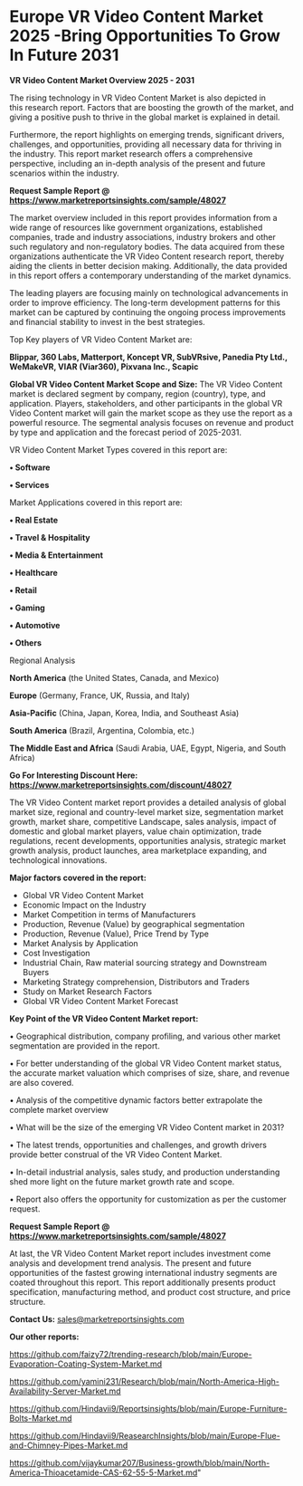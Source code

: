 # Europe VR Video Content Market 2025 -Bring Opportunities To Grow In Future 2031

<Strong> VR Video Content Market Overview 2025 - 2031</strong>

The rising technology in VR Video Content Market is also depicted in this research report. Factors that are boosting the growth of the market, and giving a positive push to thrive in the global market is explained in detail.

Furthermore, the report highlights on emerging trends, significant drivers, challenges, and opportunities, providing all necessary data for thriving in the industry. This report market research offers a comprehensive perspective, including an in-depth analysis of the present and future scenarios within the industry.

<strong>Request Sample Report @ <a href=https://www.marketreportsinsights.com/sample/48027>https://www.marketreportsinsights.com/sample/48027</a></strong>

The market overview included in this report provides information from a wide range of resources like government organizations, established companies, trade and industry associations, industry brokers and other such regulatory and non-regulatory bodies. The data acquired from these organizations authenticate the VR Video Content research report, thereby aiding the clients in better decision making. Additionally, the data provided in this report offers a contemporary understanding of the market dynamics.

The leading players are focusing mainly on technological advancements in order to improve efficiency. The long-term development patterns for this market can be captured by continuing the ongoing process improvements and financial stability to invest in the best strategies.

Top Key players of VR Video Content Market are:

<strong>Blippar, 360 Labs, Matterport, Koncept VR, SubVRsive, Panedia Pty Ltd., WeMakeVR, VIAR (Viar360), Pixvana Inc., Scapic</strong>

<strong><b>Global VR Video Content Market Scope and Size:</b></strong>
The VR Video Content market is declared segment by company, region (country), type, and application. Players, stakeholders, and other participants in the global VR Video Content market will gain the market scope as they use the report as a powerful resource. The segmental analysis focuses on revenue and product by type and application and the forecast period of 2025-2031.

VR Video Content Market Types covered in this report are:

<strong>•  Software

•  Services</strong>

Market Applications covered in this report are:

<strong>•  Real Estate

•  Travel & Hospitality

•  Media & Entertainment

•  Healthcare

•  Retail

•  Gaming

•  Automotive

•  Others</strong> 

Regional Analysis

<strong>North America</strong> (the United States, Canada, and Mexico)

<strong>Europe</strong> (Germany, France, UK, Russia, and Italy)

<strong>Asia-Pacific</strong> (China, Japan, Korea, India, and Southeast Asia)

<strong>South America</strong> (Brazil, Argentina, Colombia, etc.)

<strong>The Middle East and Africa</strong> (Saudi Arabia, UAE, Egypt, Nigeria, and South Africa)

<strong>Go For Interesting Discount Here: <a href=https://www.marketreportsinsights.com/discount/48027>https://www.marketreportsinsights.com/discount/48027</a></strong>

The VR Video Content market report provides a detailed analysis of global market size, regional and country-level market size, segmentation market growth, market share, competitive Landscape, sales analysis, impact of domestic and global market players, value chain optimization, trade regulations, recent developments, opportunities analysis, strategic market growth analysis, product launches, area marketplace expanding, and technological innovations.

<strong><b>Major factors covered in the report:</b></strong>
<ul>
  <li>Global VR Video Content Market </li>
  <li>Economic Impact on the Industry</li>
  <li>Market Competition in terms of Manufacturers</li>
  <li>Production, Revenue (Value) by geographical segmentation</li>
  <li>Production, Revenue (Value), Price Trend by Type</li>
  <li>Market Analysis by Application</li>
  <li>Cost Investigation</li>
  <li>Industrial Chain, Raw material sourcing strategy and Downstream Buyers</li>
  <li>Marketing Strategy comprehension, Distributors and Traders</li>
  <li>Study on Market Research Factors</li>
  <li>Global VR Video Content Market Forecast</li>
</ul>

<strong><b>Key Point of the VR Video Content Market report:</b></strong>

• Geographical distribution, company profiling, and various other market segmentation are provided in the report.

• For better understanding of the global VR Video Content market status, the accurate market valuation which comprises of size, share, and revenue are also covered.

• Analysis of the competitive dynamic factors better extrapolate the complete market overview

• What will be the size of the emerging VR Video Content market in 2031?

• The latest trends, opportunities and challenges, and growth drivers provide better construal of the VR Video Content Market.

• In-detail industrial analysis, sales study, and production understanding shed more light on the future market growth rate and scope.

• Report also offers the opportunity for customization as per the customer request.

<strong>Request Sample Report @ <a href=https://www.marketreportsinsights.com/sample/48027>https://www.marketreportsinsights.com/sample/48027</a></strong>

At last, the VR Video Content Market report includes investment come analysis and development trend analysis. The present and future opportunities of the fastest growing international industry segments are coated throughout this report. This report additionally presents product specification, manufacturing method, and product cost structure, and price structure.

<strong>Contact Us:</strong>
sales@marketreportsinsights.com

<strong>Our other reports:</strong>

<a href=https://github.com/faizy72/trending-research/blob/main/Europe-Evaporation-Coating-System-Market.md>https://github.com/faizy72/trending-research/blob/main/Europe-Evaporation-Coating-System-Market.md</a>

<a href=https://github.com/yamini231/Research/blob/main/North-America-High-Availability-Server-Market.md>https://github.com/yamini231/Research/blob/main/North-America-High-Availability-Server-Market.md</a>

<a href=https://github.com/Hindavii9/Reportsinsights/blob/main/Europe-Furniture-Bolts-Market.md>https://github.com/Hindavii9/Reportsinsights/blob/main/Europe-Furniture-Bolts-Market.md</a>

<a href=https://github.com/Hindavii9/ReasearchInsights/blob/main/Europe-Flue-and-Chimney-Pipes-Market.md>https://github.com/Hindavii9/ReasearchInsights/blob/main/Europe-Flue-and-Chimney-Pipes-Market.md</a>

<a href=https://github.com/vijaykumar207/Business-growth/blob/main/North-America-Thioacetamide-CAS-62-55-5-Market.md>https://github.com/vijaykumar207/Business-growth/blob/main/North-America-Thioacetamide-CAS-62-55-5-Market.md</a>"
